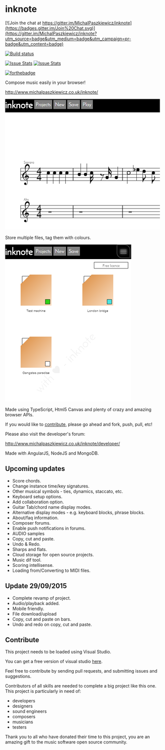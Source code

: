 inknote
=======

[![Join the chat at https://gitter.im/MichalPaszkiewicz/inknote](https://badges.gitter.im/Join%20Chat.svg)](https://gitter.im/MichalPaszkiewicz/inknote?utm_source=badge&utm_medium=badge&utm_campaign=pr-badge&utm_content=badge)

[![Build status](https://circleci.com/gh/MichalPaszkiewicz/inknote.png?circle-token=:circle-token)](https://circleci.com/gh/MichalPaszkiewicz/inknote)

[![Issue Stats](http://issuestats.com/github/michalpaszkiewicz/inknote/badge/pr)](http://issuestats.com/github/michalpaszkiewicz/inknote)
[![Issue Stats](http://issuestats.com/github/michalpaszkiewicz/inknote/badge/issue)](http://issuestats.com/github/michalpaszkiewicz/inknote)

[![forthebadge](http://forthebadge.com/images/badges/uses-js.svg)](http://forthebadge.com)

Compose music easily in your browser!

http://www.michalpaszkiewicz.co.uk/inknote/

[![Score page](./images/score-page.png)](http://www.michalpaszkiewicz.co.uk/inknote/)

Store multiple files, tag them with colours.

[![File page](./images/file-page.png)](http://www.michalpaszkiewicz.co.uk/inknote/?File)

Made using TypeScript, Html5 Canvas and plenty of crazy and amazing browser APIs.

If you would like to [contribute](#contribute), please go ahead and fork, push, pull, etc!

Please also visit the developer's forum:

http://www.michalpaszkiewicz.co.uk/inknote/developer/

Made with AngularJS, NodeJS and MongoDB.

Upcoming updates
------------------
- Score chords.
- Change instance time/key signatures.
- Other musical symbols - ties, dynamics, staccato, etc.
- Keyboard setup options.
- Add collaboration option.
- Guitar Tab/chord name display modes.
- Alternative display modes - e.g. keyboard blocks, phrase blocks.
- About/faq information.
- Composer forums.
- Enable push notifications in forums.
- AUDIO samples
- Copy, cut and paste.
- Undo & Redo.
- Sharps and flats.
- Cloud storage for open source projects.
- Music dif tool.
- Scoring intellisense.
- Loading from/Converting to MIDI files.

Update 29/09/2015
------------------
- Complete revamp of project.
- Audio/playback added.
- Mobile friendly.
- File download/upload
- Copy, cut and paste on bars.
- Undo and redo on copy, cut and paste.

Contribute
-----------------
This project needs to be loaded using Visual Studio. 

You can get a free version of visual studio [here](https://www.visualstudio.com/products/free-developer-offers-vs.aspx).

Feel free to contribute by sending pull requests, and submitting issues and suggestions.

Contributors of all skills are needed to complete a big project like this one. This project is particularly in need of:

- developers
- designers
- sound engineers
- composers
- musicians
- testers

Thank you to all who have donated their time to this project, you are an amazing gift to the music software open source community.